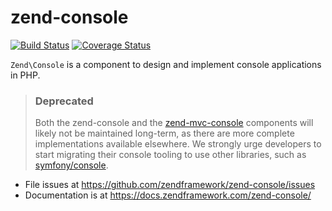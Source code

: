 # zend-console

[![Build Status](https://secure.travis-ci.org/zendframework/zend-console.svg?branch=master)](https://secure.travis-ci.org/zendframework/zend-console)
[![Coverage Status](https://coveralls.io/repos/github/zendframework/zend-console/badge.svg?branch=master)](https://coveralls.io/github/zendframework/zend-console?branch=master)

`Zend\Console` is a component to design and implement console applications in PHP.

> ### Deprecated
>
> Both the zend-console and the [zend-mvc-console](https://docs.zendframework.com/zend-mvc-console/)
> components will likely not be maintained long-term, as there are more complete
> implementations available elsewhere. We strongly urge developers to start
> migrating their console tooling to use other libraries, such as
> [symfony/console](https://github.com/symfony/console).

- File issues at https://github.com/zendframework/zend-console/issues
- Documentation is at https://docs.zendframework.com/zend-console/
